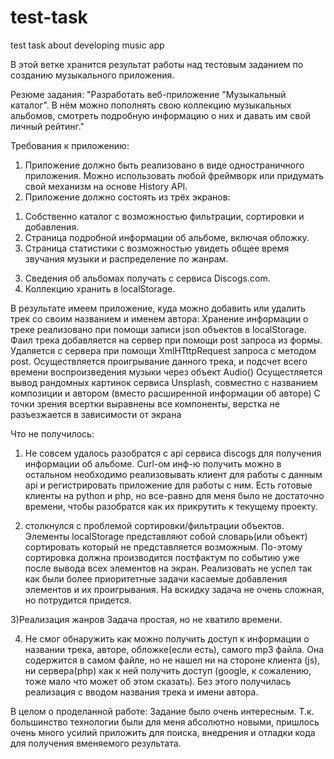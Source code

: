 # test-task
test task about developing music app

В этой ветке хранится результат работы над тестовым заданием по созданию музыкального приложения.

Резюме задания:
"Разработать веб-приложение "Музыкальный каталог". В нём можно пополнять свою коллекцию музыкальных альбомов, смотреть подробную информацию о них и давать им свой личный рейтинг."

Требования к приложению:

1. Приложение должно быть реализовано в виде одностраничного приложения. Можно использовать любой фреймворк или придумать свой механизм на основе History API.
2. Приложение должно состоять из трёх экранов:
  1) Собственно каталог с возможностью фильтрации, сортировки и добавления.
  2) Страница подробной информации об альбоме, включая обложку.
  3) Страница статистики с возможностью увидеть общее время звучания музыки и распределение по жанрам.
3. Сведения об альбомах получать с сервиса Discogs.com.
4. Коллекцию хранить в localStorage.

В результате имеем приложение, куда можно добавить или удалить трек со своим названием и именем автора:
  Хранение информации о треке реализовано при помощи записи json объектов в localStorage. 
  Фаил трека добавляется на сервер при помощи post запроса из формы.
  Удаляется с сервера при помощи XmlHTttpRequest запроса с методом post.
Осуществляется проигрывание данного трека, и подсчет всего времени воспроизведения музыки через объект Audio()
Осущестляется вывод рандомных картинок сервиса Unsplash, совместно с названием композиции и автором (вместо расширенной информации об авторе)
С точки зрения всертки выравнены все компоненты, верстка не разъезжается в зависимости от экрана

Что не получилось:
1) Не совсем удалось разобратся с api сервиса discogs для получения информации об альбоме. 
Curl-ом инф-ю получить можно в остальном необходимо реализовывать клиент для работы с данным api и регистрировать приложение для работы с ним. 
Есть готовые клиенты на python и php, но все-равно для меня было не достаточно времени, чтобы разобратся как их прикрутить к текущему проекту.

2) столкнулся с проблемой сортировки/фильтрации объектов. Элементы localStorage представляют собой словарь(или объект) сортировать который не представляется возможным. 
По-этому сортировка должна производится постфактум по событию уже после вывода всех элементов на экран. 
Реализовать не успел так как были более приоритетные задачи касаемые добавления элементов и их проигрывания.
На вскидку задача не очень сложная, но потрудится придется.

3)Реализация жанров
Задача простая, но не хватило времени.

4) Не смог обнаружить как можно получить доступ к информации о названии трека, авторе, обложке(если есть), самого mp3 файла.
Она содержится в самом файле, но не нашел ни на стороне клиента (js), ни сервера(php) как к ней получить доступ (google, к сожалению, тоже мало что может об этом сказать).
Без этого получилась реализация с вводом названия трека и имени автора.

В целом о проделанной работе:
Задание было очень интересным. Т.к. большинство технологии были для меня абсолютно новыми, пришлось очень много усилий приложить для поиска, внедрения и отладки кода для получения вменяемого результата.
